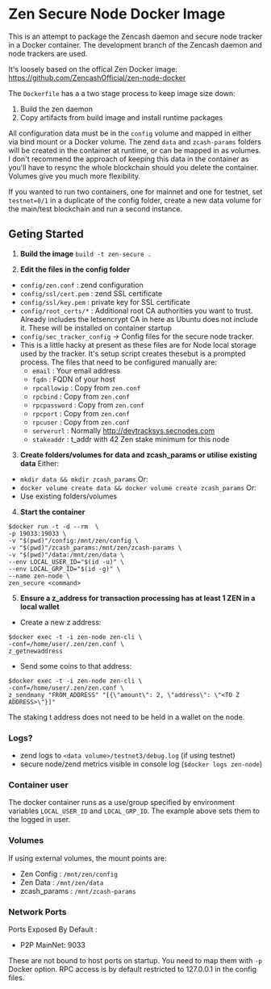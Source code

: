 # Zen Secure Node Docker Image

This is an attempt to package the Zencash daemon and secure node tracker in a Docker container.
The development branch of the Zencash daemon and node trackers are used.

It's loosely based on the offical Zen Docker image: https://github.com/ZencashOfficial/zen-node-docker

The `Dockerfile` has a a two stage process to keep image size down:
1. Build the zen daemon
2. Copy artifacts from build image and install runtime packages

All configuration data must be in the `config` volume and mapped in either via bind mount or a Docker volume. The zend `data` and `zcash-params` folders will be created in the container at runtime, or can be mapped in as volumes. I don't recommend the approach of keeping this data in the container as you'll have to resync the whole blockchain should you delete the container. Volumes give you much more flexibility.

If you wanted to run two containers, one for mainnet and one for testnet, set `testnet=0/1` in a duplicate of the config folder, create a new data volume for the main/test blockchain and run a second instance.

## Geting Started
1. **Build the image**
`build -t zen-secure .`

2. **Edit the files in the config folder**
- `config/zen.conf` : zend configuration
- `config/ssl/cert.pem` : zend SSL certificate
- `config/ssl/key.pem` : private key for SSL certificate
- `config/root_certs/*` : Additional root CA authorities you want to trust. Already includes the letsencrypt CA in here as Ubuntu does not include it. These will be installed on container startup
- `config/sec_tracker_config` -> Config files for the secure node tracker.
- This is a little hacky at present as these files are for Node local storage used by the tracker. It's setup script creates thesebut is a prompted process. The files that need to be configured manually are:
  - `email` : Your email address
  - `fqdn` : FQDN of your host
  - `rpcallowip` : Copy from `zen.conf`
  - `rpcbind` : Copy from `zen.conf`
  - `rpcpassword` : Copy from `zen.conf`
  - `rpcport` : Copy from `zen.conf`
  - `rpcuser` : Copy from `zen.conf`
  - `serverurl` : Normally http://devtracksys.secnodes.com
  - `stakeaddr` : t_addr with 42 Zen stake minimum for this node

3. **Create folders/volumes for data and zcash_params or utilise existing data**
Either:
- `mkdir data && mkdir zcash_params`
Or:
- `docker volume create data && docker volume create zcash_params`
Or:
- Use existing folders/volumes

4. **Start the container**
```
$docker run -t -d --rm  \
-p 19033:19033 \
-v "$(pwd)"/config:/mnt/zen/config \
-v "$(pwd)"/zcash_params:/mnt/zen/zcash-params \
-v "$(pwd)"/data:/mnt/zen/data \
--env LOCAL_USER_ID="$(id -u)" \
--env LOCAL_GRP_ID="$(id -g)" \
--name zen-node \
zen_secure <command>
```

5. **Ensure a z_address for transaction processing has at least 1 ZEN in a local wallet**

- Create a new z address:
```
$docker exec -t -i zen-node zen-cli \
-conf=/home/user/.zen/zen.conf \
z_getnewaddress
```

- Send some coins to that address:
```
$docker exec -t -i zen-node zen-cli \
-conf=/home/user/.zen/zen.conf \
z_sendmany "FROM_ADDRESS" "[{\"amount\": 2, \"address\": \"<TO Z ADDRESS>\"}]"
```

The staking t address does not need to be held in a wallet on the node.

### Logs?
- zend logs to `<data volume>/testnet3/debug.log` (if using testnet)
- secure node/zend metrics visible in console log (`$docker logs zen-node`)

### Container user
The docker container runs as a use/group specified by environment variables `LOCAL_USER_ID` and `LOCAL_GRP_ID`. The example above sets them to the logged in user.

### Volumes
If using external volumes, the mount points are:
- Zen Config : `/mnt/zen/config`
- Zen Data : `/mnt/zen/data`
- zcash_params : `/mnt/zcash-params`

### Network Ports
Ports Exposed By Default :
- P2P MainNet: 9033

These are not bound to host ports on startup. You need to map them with `-p` Docker option.
RPC access is by default restricted to 127.0.0.1 in the config files.

